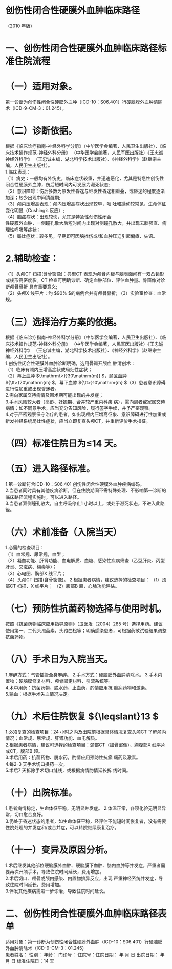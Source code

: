 # 创伤性闭合性硬膜外血肿临床路径  
（2010 年版）  
# 一、创伤性闭合性硬膜外血肿临床路径标准住院流程  
# （一）适用对象。  
第一诊断为创伤性闭合性硬膜外血肿（ICD-10：S06.401）行硬脑膜外血肿清除术（ICD-9-CM-3：01.245）。  
# （二）诊断依据。  
根据《临床诊疗指南-神经外科学分册》（中华医学会编著，人民卫生出版社）、《临床技术操作规范-神经外科分册》
（中华医学会编著，人民军医出版社）《王忠诚神经外科学》
（王忠诚主编，湖北科学技术出版社）、《神经外科学》（赵继宗主编，人民卫生出版社）。  
1.临床表现：  
（1）病史：一般均有外伤史，临床症状较重，并迅速恶化，尤其是特急性创伤性闭合性硬膜外血肿，伤后短时间内可发展为濒死状态;  
（2）意识障碍：伤后多数为原发性昏迷与继发性昏迷相重叠，或昏迷的程度逐渐加深；较少出现中间清醒期;  
（3）颅内压增高表现：颅内压增高症状出现较早，呕 吐和躁动较常见，生命体征变化明显（Cushing’s 反应）;  
（4）脑疝症状：出现较快，尤其是特急性创伤性闭合  
性硬膜外血肿，一侧瞳孔散大后短时间内出现对侧瞳孔散大，并出现去脑强直、病理性呼吸等症状；  
（5）局灶症状：较多见，早期即可因脑挫伤或/和血肿压迫引起偏瘫、失语。  
# 2.辅助检查：  
（1）头颅CT 扫描(含骨窗像)：典型CT 表现为颅骨内板与脑表面间有一双凸镜形或梭形高密度影。CT 检查可明确诊断、确定血肿部位、评估血肿量。骨窗像对诊断颅骨骨折 具有重要意义;  
（2）头颅X 线平片：约 $90\% $的病例合并有颅骨骨折; （3）实验室检查：血常规。  
# （三）选择治疗方案的依据。  
根据《临床诊疗指南-神经外科学分册》（中华医学会编著，人民卫生出版社）、《临床技术操作规范-神经外科分册》
（中华医学会编著，人民军医出版社）《王忠诚神经外科学》
（王忠诚主编，湖北科学技术出版社）、《神经外科学》（赵继宗主编，人民卫生出版社）。  
1.创伤性闭合性硬膜外血肿诊断明确，选用骨瓣开颅血 肿清创术：  
（1）临床有颅内压增高症状或局灶性症状；  
（2）幕上血肿 ${\mathrm{>}}30\mathrm{m}] $，颞区血肿 ${\tt>}20\mathrm{m} $，幕下血肿 ${\tt>}10\mathrm{m} $（3）患者意识障碍进行性加重或出现昏迷者。  
2.需向家属交待病情及围术期可能出现的并发症；  
3.手术风险较大者（高龄、妊娠期、合并较严重内科疾 病），需向患者或家属交待病情；如不同意手术，应当充分告知风险，履行签字手续，并予严密观察。  
4.对于严密观察保守治疗的患者，如出现颅内压增高征象、意识障碍进行性加重或新发神经系统局灶性症状，应当立即复查头颅CT，并重新评价手术指征。  
# （四）标准住院日为≤14 天。  
# （五）进入路径标准。  
1.第一诊断符合ICD-10：S06.401 创伤性闭合性硬膜外血肿疾病编码。  
2.当患者同时具有其他疾病诊断，但在住院期间不需特殊处理、不影响第一诊断的临床路径流程实施时，可以进入路径。  
3.当患者双侧瞳孔散大，自主呼吸停止1 小时以上，或处于濒死状态，不进入此路径。  
# （六）术前准备（入院当天）  
1.必需的检查项目：  
（1）血常规、尿常规，血型；  
（2）凝血功能、肝肾功能、血电解质、血糖、感染性疾病筛查（乙型肝炎、丙型肝炎、艾滋病、梅毒等）；  
（3）心电图、胸部X 线平片；  
（4）头颅CT 扫描(含骨窗像)。 2.根据患者病情，建议选择的检查项目： （1）颈部CT 扫描、X 线平片； （2）腹部B 超，心肺功能评估。  
# （七）预防性抗菌药物选择与使用时机。  
按照《抗菌药物临床应用指导原则》（卫医发〔2004〕285 号）选择用药。建议使用第一、二代头孢菌素，头孢曲松等；明确感染患者，可根据药敏试验结果调整抗菌药物。  
# （八）手术日为入院当天。  
1.麻醉方式：气管插管全身麻醉。 2.手术方式：硬脑膜外血肿清除术。 3.手术内置物：硬脑膜修复材料、颅骨固定材料、引流系统等。  
4.术中用药：抗菌药物、脱水药、止血药，酌情应用抗 癫痫药物和激素。  
5.输血：根据手术失血情况决定。  
# （九）术后住院恢复 ${\leqslant}13 $  
1.必须复查的检查项目：24 小时之内及出院前根据具体情况复查头颅CT 了解颅内情况；血常规、尿常规、肝肾功能、血电解质。  
2.根据患者病情，建议可选择的检查项目：颈部CT（加骨窗像）、胸腹部X 线平片或CT，腹部B 超。  
3.术后用药：抗菌药物、脱水药，酌情应用预防性抗癫 痫药及激素。  
4.每2-3 天手术切口换药一次。  
5.术后7 天拆除手术切口缝线，或根据病情酌情延长拆 线时间。  
# （十）出院标准。  
1.患者病情稳定，生命体征平稳，无明显并发症。 2.体温正常，各项化验无明显异常，切口愈合良好。  
3.仍处于昏迷状态的患者，如生命体征平稳，经评估不能短时间恢复者，没有需要住院处理的并发症和/或合并症，可以转院继续康复治疗。  
# （十一）变异及原因分析。  
1.术后继发其他部位硬脑膜外血肿、硬脑膜下血肿、脑内血肿等并发症，严重者需要再次开颅手术，导致住院时间延长，费用增加。  
2.术后切口、颅骨或颅内感染、内置物排异反应，出现 严重神经系统并发症，导致住院时间延长，费用增加。  
3.伴发其他疾病需进一步诊治，导致住院时间延长。  
# 二、创伤性闭合性硬膜外血肿临床路径表单  
适用对象：第一诊断为创伤性闭合性硬膜外血肿（ICD-10：S06.401）行硬脑膜外血肿清除术（ICD-9-CM-3：01.245）  
患者姓名：             性别：      年龄：      门诊号：          住院号：住院日期：     年  月  日    出院日期：       年  月   日     标准住院日：14 天  
